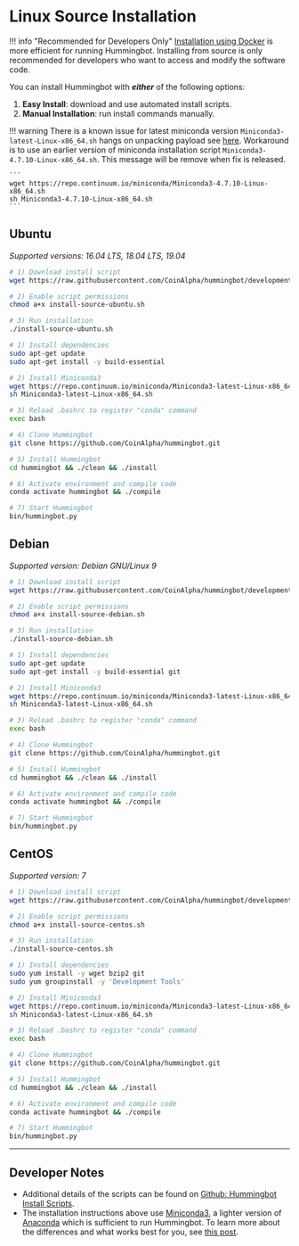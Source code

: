 # Linux Source Installation

!!! info "Recommended for Developers Only"
    [Installation using Docker](/installation/via-docker/linux) is more efficient for running Hummingbot.  Installing from source is only recommended for developers who want to access and modify the software code.

You can install Hummingbot with ***either*** of the following options:

1. **Easy Install**: download and use automated install scripts.
2. **Manual Installation**: run install commands manually.

!!! warning
    There is a known issue for latest miniconda version `Miniconda3-latest-Linux-x86_64.sh` hangs on unpacking payload see [here](https://github.com/conda/conda/issues/9345). Workaround is to use an earlier version of miniconda installation script `Miniconda3-4.7.10-Linux-x86_64.sh`. This message will be remove when fix is released.
    
    ```
    wget https://repo.continuum.io/miniconda/Miniconda3-4.7.10-Linux-x86_64.sh
    sh Miniconda3-4.7.10-Linux-x86_64.sh
    ```


## Ubuntu

*Supported versions: 16.04 LTS, 18.04 LTS, 19.04*

```bash tab="Option 1: Easy Install"
# 1) Download install script
wget https://raw.githubusercontent.com/CoinAlpha/hummingbot/development/installation/install-from-source/install-source-ubuntu.sh

# 2) Enable script permissions
chmod a+x install-source-ubuntu.sh

# 3) Run installation
./install-source-ubuntu.sh
```

```bash tab="Option 2: Manual Installation"
# 1) Install dependencies
sudo apt-get update
sudo apt-get install -y build-essential

# 2) Install Miniconda3
wget https://repo.continuum.io/miniconda/Miniconda3-latest-Linux-x86_64.sh
sh Miniconda3-latest-Linux-x86_64.sh

# 3) Reload .bashrc to register "conda" command
exec bash

# 4) Clone Hummingbot
git clone https://github.com/CoinAlpha/hummingbot.git

# 5) Install Hummingbot
cd hummingbot && ./clean && ./install

# 6) Activate environment and compile code
conda activate hummingbot && ./compile

# 7) Start Hummingbot
bin/hummingbot.py
```

## Debian

*Supported version: Debian GNU/Linux 9*

```bash tab="Option 1: Easy Install"
# 1) Download install script
wget https://raw.githubusercontent.com/CoinAlpha/hummingbot/development/installation/install-from-source/install-source-debian.sh

# 2) Enable script permissions
chmod a+x install-source-debian.sh

# 3) Run installation
./install-source-debian.sh
```

```bash tab="Option 2: Manual Installation"
# 1) Install dependencies
sudo apt-get update
sudo apt-get install -y build-essential git

# 2) Install Miniconda3
wget https://repo.continuum.io/miniconda/Miniconda3-latest-Linux-x86_64.sh
sh Miniconda3-latest-Linux-x86_64.sh

# 3) Reload .bashrc to register "conda" command
exec bash

# 4) Clone Hummingbot
git clone https://github.com/CoinAlpha/hummingbot.git

# 5) Install Hummingbot
cd hummingbot && ./clean && ./install

# 6) Activate environment and compile code
conda activate hummingbot && ./compile

# 7) Start Hummingbot
bin/hummingbot.py
```

## CentOS

*Supported version: 7*

```bash tab="Option 1: Easy Install"
# 1) Download install script
wget https://raw.githubusercontent.com/CoinAlpha/hummingbot/development/installation/install-from-source/install-source-centos.sh

# 2) Enable script permissions
chmod a+x install-source-centos.sh

# 3) Run installation
./install-source-centos.sh
```

```bash tab="Option 2: Manual Installation"
# 1) Install dependencies
sudo yum install -y wget bzip2 git
sudo yum groupinstall -y 'Development Tools'

# 2) Install Miniconda3
wget https://repo.continuum.io/miniconda/Miniconda3-latest-Linux-x86_64.sh
sh Miniconda3-latest-Linux-x86_64.sh

# 3) Reload .bashrc to register "conda" command
exec bash

# 4) Clone Hummingbot
git clone https://github.com/CoinAlpha/hummingbot.git

# 5) Install Hummingbot
cd hummingbot && ./clean && ./install

# 6) Activate environment and compile code
conda activate hummingbot && ./compile

# 7) Start Hummingbot
bin/hummingbot.py
```

---

## Developer Notes

- Additional details of the scripts can be found on [Github: Hummingbot Install Scripts](https://github.com/CoinAlpha/hummingbot/tree/development/installation/install-from-source).
- The installation instructions above use [Miniconda3](https://docs.conda.io/en/latest/miniconda.html), a lighter version of [Anaconda](https://www.anaconda.com/) which is sufficient to run Hummingbot.  To learn more about the differences and what works best for you, see [this post](http://deeplearning.lipingyang.org/2018/12/23/anaconda-vs-miniconda-vs-virtualenv/).
